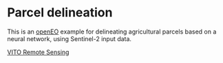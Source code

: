 # Parcel delineation
This is an [openEO](https://openeo.org/) example for delineating agricultural parcels based on a neural network, using Sentinel-2 input data.

[VITO Remote Sensing](https://remotesensing.vito.be)
